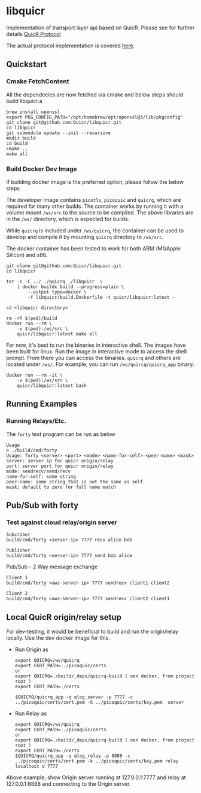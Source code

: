 libquicr
========

Implementation of transport layer api based on QuicR.
Please see for further details
[QuicR Protocol](https://www.ietf.org/id/draft-jennings-moq-quicr-proto-01.html)

The actual protocol implementation is covered [here](https://github.com/Quicr/quicrq).

Quickstart
----------
### Cmake FetchContent

All the dependecies are now fetched via cmake and below steps should 
build libquicr.a

```
brew install openssl
export PKG_CONFIG_PATH="/opt/homebrew/opt/openssl@3/lib/pkgconfig"
git clone git@github.com:Quicr/libquicr.git
cd libquicr
git submodule update --init --recursive
mkdir build
cd build
cmake ..
make all
```

### Build Docker Dev Image
If building docker image is the preferred option, please follow the below steps

The developer image contains ```picotls```, ```picoquic``` and ```quicrq```, which are required
for many other builds.  The container works by running it with a volume mount ```/ws/src```
to the source to be compiled. The above libraries are in the ```/ws/``` directory, which is expected for builds.

While ```quicrq``` is included under ```/ws/quicrq```, the container can be used to develop and compile
it by mounting ```quicrq``` directory to ```/ws/src```. 

The docker container has been tested to work for both ARM (M1/Apple Silicon) and x86.  

```
git clone git@github.com:Quicr/libquicr.git
cd libquicr

tar -c -C ../ ./quicrq ./libquicr  \
    | docker buildx build --progress=plain \
        --output type=docker \
        -f libquicr/build.Dockerfile -t quicr/libquicr:latest -
```


```
cd <libquicr directory>

rm -rf $(pwd)/build
docker run --rm \
    -v $(pwd):/ws/src \
    quicr/libquicr:latest make all 
```

For now, it's best to run the binaries in interactive shell.  The images have been built for linux.  Run
the image in interactive mode to access the shell prompt.  From there you can access the binaries. 
```quicrq``` and others are located under ```/ws/```.   For example, you can run ```/ws/quircq/quicrq_app``` binary. 

```
docker run --rm -it \
    -v $(pwd):/ws/src \
    quicr/libquicr:latest bash
```



Running Examples
--------------

### Running Relays/Etc.

The `forty` test program can be run as below

```
Usage
> ./build/cmd/forty 
Usage: forty <server> <port> <mode> <name-for-self> <peer-name> <mask>
server: server ip for quicr origin/relay
port: server port for quicr origin/relay
mode: sendrecv/send/recv
name-for-self: some string
peer-name: some string that is not the same as self
mask: default to zero for full name match
```

Pub/Sub with forty
-------------------
### Test against cloud relay/origin server

```
Subcriber
build/cmd/forty <server-ip> 7777 recv alice bob
```

```
Publisher
build/cmd/forty <server-ip> 7777 send bob alice
```

Pub/Sub - 2 Way message exchange
```
Client 1
build/cmd/forty <aws-server-ip> 7777 sendrecv client1 client2

Client 2
build/cmd/forty <aws-server-ip> 7777 sendrecv client2 client1

```



Local QuicR origin/relay setup
----------------------------------
For dev-testing, it would be beneficial to build and run 
the origin/relay locally.  Use the dev docker image for this. 

- Run Origin as
    ```
    export QUICRQ=/ws/quicrq
    export CERT_PATH=../picoquic/certs
    or
    export QUICRQ=./build/_deps/quicrq-build ( non docker, from project root )
    export CERT_PATH=./certs
    
    $QUICRQ/quicrq_app -q qlog_server -p 7777 -c ../picoquic/certs/cert.pem -k ../picoquic/certs/key.pem  server
    ```
- Run Relay as
    ```
    export QUICRQ=/ws/quicrq
    export CERT_PATH=../picoquic/certs
    or 
    export QUICRQ=./build/_deps/quicrq-build ( non docker, from project root )
    export CERT_PATH=./certs
    $QUICRQ/quicrq_app -q qlog_relay -p 8888 -c ../picoquic/certs/cert.pem -k ../picoquic/certs/key.pem relay localhost d 7777
    ```

Above example, show Origin server running at 127.0.0.1:7777 and relay at 127.0.0.1:8888 and 
connecting to the Origin server.

